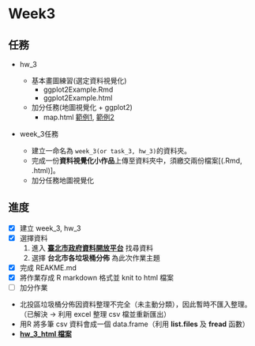 # Week3

## 任務 
- hw_3
    - 基本畫圖練習(選定資料視覺化)
        - ggplot2Example.Rmd
        - ggplot2Example.html
    - 加分任務(地圖視覺化 + ggplot2)
        - map.html [範例1](https://howardchao.github.io/CSX_RProject_Spring_2018/week_3/task_3/NewTaipeiCity_Ubike/Ubike.html), [範例2](https://howardchao.github.io/CSX_RProject_Spring_2018/week_3/task_3/Taipei_Hotspot_location/Taipei_Hotspot_location.html)

- week_3任務
    - 建立一命名為 `week_3(or task_3, hw_3)`的資料夾。
    - 完成一份**資料視覺化小作品**上傳至資料夾中，須繳交兩份檔案[(.Rmd, .html)]。
    - 加分任務地圖視覺化

## 進度

- [x] 建立 week_3, hw_3
- [x] 選擇資料
    1. 進入 **[臺北市政府資料開放平台](https://data.taipei/index)** 找尋資料
    2. 選擇 **台北市各垃圾桶分佈** 為此次作業主題
- [x] 完成 REAKME.md 
- [x] 將作業存成 R markdown 格式並 knit to html 檔案
- [ ] 加分作業

* 北投區垃圾桶分佈因資料整理不完全（未主動分類），因此暫時不匯入整理。（已解決 -> 利用 excel 整理 csv 檔並重新匯出）
* 用R 將多筆 csv 資料會成一個 data.frame（利用 **list.files** 及 **fread** 函數）
* **[hw_3_html 檔案](https://shuhsiangliang.github.io/CSX4001//week_3/hw_3/hw_3.html)**

